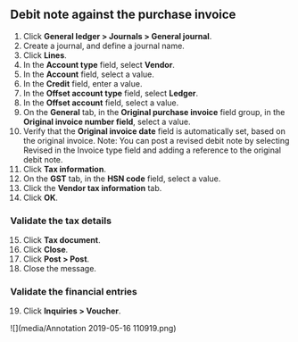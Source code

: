 ## Debit note against the purchase invoice

1. Click **General ledger > Journals > General journal**.
2. Create a journal, and define a journal name.
3. Click **Lines**.
4. In the **Account type** field, select **Vendor**.
5. In the **Account** field, select a value.
6. In the **Credit** field, enter a value.
7. In the **Offset account type** field, select **Ledger**.
8. In the **Offset account** field, select a value.
9. On the **General** tab, in the **Original purchase invoice** field group, in the **Original invoice number field**, select a value.
10. Verify that the **Original invoice date** field is automatically set, based on the original invoice.
Note: You can post a revised debit note by selecting Revised in the Invoice type field and adding a reference to the original debit note.
11. Click **Tax information**.
12. On the **GST** tab, in the **HSN code** field, select a value.
13. Click the **Vendor tax information** tab.
14. Click **OK**.

### Validate the tax details

15. Click **Tax document**.
16. Click **Close**.
17. Click **Post > Post**.
18. Close the message.

### Validate the financial entries
19. Click **Inquiries > Voucher**.

![](media/Annotation 2019-05-16 110919.png)



